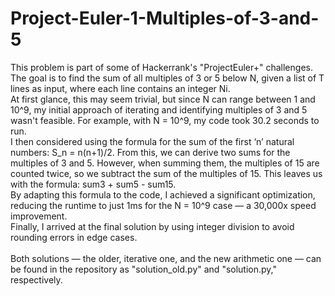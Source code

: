 # Project-Euler-1-Multiples-of-3-and-5
This problem is part of some of Hackerrank's "ProjectEuler+" challenges. The goal is to find the sum of all multiples of 3 or 5 below N, given a list of T lines as input, where each line contains an integer Ni. <br />
At first glance, this may seem trivial, but since N can range between 1 and 10^9, my initial approach of iterating and identifying multiples of 3 and 5 wasn't feasible. For example, with N = 10^9, my code took 30.2 seconds to run. <br />
I then considered using the formula for the sum of the first ‘n’ natural numbers: S_n = n(n+1)/2. From this, we can derive two sums for the multiples of 3 and 5. However, when summing them, the multiples of 15 are counted twice, so we subtract the sum of the multiples of 15. This leaves us with the formula: sum3 + sum5 - sum15.<br />
By adapting this formula to the code, I achieved a significant optimization, reducing the runtime to just 1ms for the N = 10^9 case — a 30,000x speed improvement.<br />
Finally, I arrived at the final solution by using integer division to avoid rounding errors in edge cases. <br />
<br />
Both solutions — the older, iterative one, and the new arithmetic one — can be found in the repository as "solution_old.py" and "solution.py," respectively.
